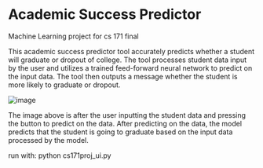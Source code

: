 # Academic Success Predictor
Machine Learning project for cs 171 final

This academic success predictor tool accurately predicts whether a student will graduate or dropout of college.
The tool processes student data input by the user and utilizes a trained feed-forward neural network to predict 
on the input data. The tool then outputs a message whether the student is more likely to graduate or dropout.

![image](https://github.com/kyleham12/cs171proj/assets/44877823/ed4dc442-3204-4cb7-9187-8e0652a93788)

The image above is after the user inputting the student data and pressing the button to predict on the data.
After predicting on the data, the model predicts that the student is going to graduate based on the input data 
processed by the model.

run with: python cs171proj_ui.py
